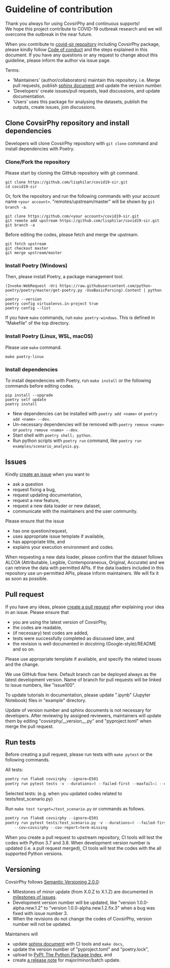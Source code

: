 # Guideline of contribution
Thank you always for using CovsirPhy and continuous supports!  
We hope this project contribute to COVID-19 outbreak research and we will overcome the outbreak in the near future.

When you contribute to [covid-sir repository](https://github.com/lisphilar/covid19-sir) including CovsirPhy package, please kindly follow [Code of conduct](https://lisphilar.github.io/covid19-sir/CODE_OF_CONDUCT.html) and the steps explained in this document. If you have any questions or any request to change about this guideline, please inform the author via issue page.

Terms:

- 'Maintainers' (author/collaborators) maintain this repository. i.e. Merge pull requests, publish [sphinx document](https://lisphilar.github.io/covid19-sir/) and update the version number.
- 'Developers' create issues/pull requests, lead discussions, and update documentation.
- 'Users' uses this package for analysing the datasets, publish the outputs, create issues, join discussions.

## Clone CovsirPhy repository and install dependencies
Developers will clone CovsirPhy repository with `git clone` command and install dependencies with Poetry.

### Clone/Fork the repository
Please start by cloning the GitHub repository with git command.

```
git clone https://github.com/lisphilar/covid19-sir.git
cd covid19-sir
```

Or, fork the repository and run the following commands with your account name `<your account>`. "remotes/upstream/master" will be shown by `git branch -a`.

```
git clone https://github.com/<your account>/covid19-sir.git
git remote add upstream https://github.com/lisphilar/covid19-sir.git
git branch -a
```

Before editing the codes, please fetch and merge the upstream.

```
git fetch upstream
git checkout master
git merge upstream/master
```

### Install Poetry (Windows)
Then, please install Poetry, a package management tool.

```
(Invoke-WebRequest -Uri https://raw.githubusercontent.com/python-poetry/poetry/master/get-poetry.py -UseBasicParsing).Content | python -
poetry --version
poetry config virtualenvs.in-project true
poetry config --list
```

If you have `make` commands, run `make poetry-windows`. This is defined in "Makefile" of the top directory.

### Install Poetry (Linux, WSL, macOS)
Please use `make` command.

```
make poetry-linux
```

### Install dependencies
To install dependencies with Poetry, run `make install` or the following commands before editing codes.

```
pip install --upgrade 
poetry self update
poetry install
```

- New dependencies can be installed with `poetry add <name>` or `poetry add <name> --dev`.
- Un-necessary dependencies will be removed with `poetry remove <name>` or `poetry remove <name> --dev`.
- Start shell with `poetry shell; python`.
- Run python scripts with `poetry run` command, like `poetry run examples/scenario_analysis.py`.

## Issues
Kindly [create an issue](https://github.com/lisphilar/covid19-sir/issues) when you want to

- ask a question
- request fixing a bug,
- request updating documentation,
- request a new feature,
- request a new data loader or new dataset,
- communicate with the maintainers and the user community.

Please ensure that the issue

- has one question/request,
- uses appropriate issue template if available,
- has appropriate title, and
- explains your execution environment and codes.

When requesting a new data loader, please confirm that the dataset follows ALCOA (Attributable, Legible, Contemporaneous, Original, Accurate) and we can retrieve the data with permitted APIs. If the data loaders included in this repository use un-permitted APIs, please inform maintainers. We will fix it as soon as possible.

## Pull request
If you have any ideas, please [create a pull request](https://github.com/lisphilar/covid19-sir/pulls) after explaining your idea in an issue.
Please ensure that

- you are using the latest version of CovsirPhy,
- the codes are readable,
- (if necessary) test codes are added,
- tests were successfully completed as discussed later, and
- the revision is well documented in docstring (Google-style)/README and so on.

Please use appropriate template if available, and specify the related issues and the change.

We use GitHub flow here. Default branch can be deployed always as the latest development version. Name of branch for pull requests will be linked to issue numbers, like "issue100".

To update tutorials in documentation, please update ".ipynb" (Jupyter Notebook) files in "example" directory.

Update of version number and sphinx documents is not necessary for developers. After reviewing by assigned reviewers, maintainers will update them by editing "covsirphy/\_\_version\_\_.py" and "pyproject.toml" when merge the pull request.

## Run tests
Before creating a pull request, please run tests with `make pytest` or the following commands.

All tests:

```Python
poetry run flake8 covsirphy --ignore=E501
poetry run pytest tests -v --durations=0 --failed-first --maxfail=1 --cov=covsirphy --cov-report=term-missing
```

Selected tests:
(e.g. when you updated codes related to tests/test_scenario.py)

Run `make test target=/test_scenario.py` or commands as follows.

```Python
poetry run flake8 covsirphy --ignore=E501
poetry run pytest tests/test_scenario.py -v --durations=0 --failed-first --maxfail=1 \
    --cov=covsirphy --cov-report=term-missing
```

When you create a pull request to upstream repository, CI tools will test the codes with Python 3.7 and 3.8. When development version number is updated (i.e. a pull request merged), CI tools will test the codes with the all supported Python versions.

## Versioning
CovsirPhy follows [Semantic Versioning 2.0.0](https://semver.org/):

- Milestones of minor update (from X.0.Z to X.1.Z) are documented in [milestones of issues](https://github.com/lisphilar/covid19-sir/milestones).
- Development version number will be updated, like "version 1.0.0-alpha.new.1.2" to "version 1.0.0-alpha.new.1.2.fix.3" when a bug was fixed with issue number 3.
- When the revisions do not change the codes of CovsirPhy, version number will not be updated.

Maintainers will

- update [sphinx document](https://lisphilar.github.io/covid19-sir/) with CI tools and `make docs`,
- update the version number of "pyproject.toml" and "poetry.lock",
- upload to [PyPI: The Python Package Index](https://pypi.org/), and
- create [a release note](https://github.com/lisphilar/covid19-sir/releases) for major/minor/batch update.
